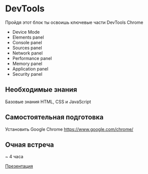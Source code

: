 # DevTools

Пройдя этот блок ты освоишь ключевые части DevTools Chrome

- Device Mode
- Elements panel
- Console panel
- Sources panel
- Network panel
- Performance panel
- Memory panel
- Application panel
- Security panel

## Необходимые знания

Базовые знания HTML, CSS и JavaScript

## Самостоятельная подготовка

Установить Google Chrome https://www.google.com/chrome/

## Очная встреча

~ 4 часа

[Презентация](https://kontur-web-courses.github.io/dev-tools/)

